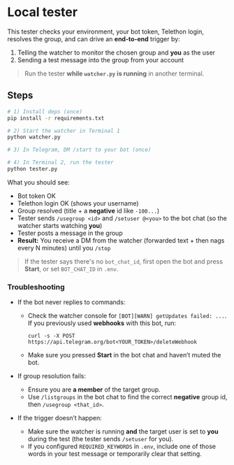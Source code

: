 # Local tester

This tester checks your environment, your bot token, Telethon login, resolves the group, and can drive an **end‑to‑end** trigger by:
1) Telling the watcher to monitor the chosen group and **you** as the user
2) Sending a test message into the group from your account

> Run the tester **while `watcher.py` is running** in another terminal.

## Steps

```bash
# 1) Install deps (once)
pip install -r requirements.txt

# 2) Start the watcher in Terminal 1
python watcher.py

# 3) In Telegram, DM /start to your bot (once)

# 4) In Terminal 2, run the tester
python tester.py
```

What you should see:
- Bot token OK
- Telethon login OK (shows your username)
- Group resolved (title + a **negative** id like `-100...`)
- Tester sends `/usegroup <id>` and `/setuser @<you>` to the bot chat (so the watcher starts watching **you**)
- Tester posts a message in the group
- **Result:** You receive a DM from the watcher (forwarded text + then nags every N minutes) until you `/stop`

> If the tester says there's no `bot_chat_id`, first open the bot and press **Start**, or set `BOT_CHAT_ID` in `.env`.

### Troubleshooting

- If the bot never replies to commands:
  - Check the watcher console for `[BOT][WARN] getUpdates failed: ...`. If you previously used **webhooks** with this bot, run:
    ```
    curl -s -X POST https://api.telegram.org/bot<YOUR_TOKEN>/deleteWebhook
    ```
  - Make sure you pressed **Start** in the bot chat and haven’t muted the bot.

- If group resolution fails:
  - Ensure you are **a member** of the target group.
  - Use `/listgroups` in the bot chat to find the correct **negative** group id, then `/usegroup <that_id>`.

- If the trigger doesn’t happen:
  - Make sure the watcher is running **and** the target user is set to **you** during the test (the tester sends `/setuser` for you).
  - If you configured `REQUIRED_KEYWORDS` in `.env`, include one of those words in your test message or temporarily clear that setting.
